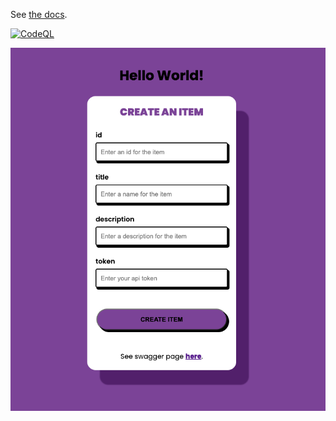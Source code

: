 See [the docs](./docs/index.md).

[![CodeQL](https://github.com/danfred360/what_did_i_sign_up_for/actions/workflows/github-code-scanning/codeql/badge.svg)](https://github.com/danfred360/what_did_i_sign_up_for/actions/workflows/github-code-scanning/codeql)

![site-screenshot](./docs/assets/site-screenshot.png)